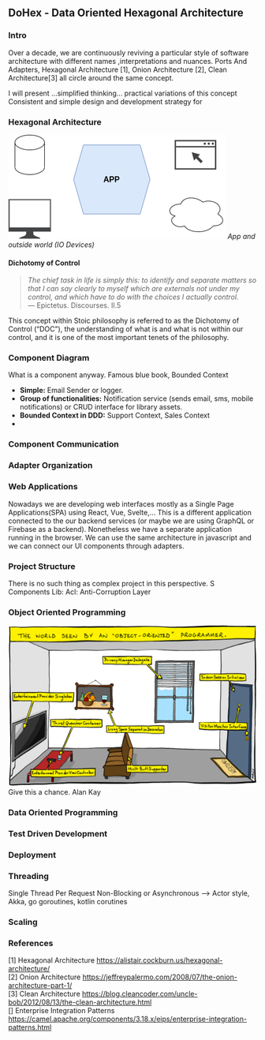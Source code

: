 ## DoHex - Data Oriented Hexagonal Architecture 

### Intro

Over a decade, we are continuously reviving a particular style of software architecture with different names ,interpretations and nuances. Ports And Adapters, Hexagonal Architecture [1], Onion Architecture [2], Clean Architecture[3] all circle around the same concept.  
 
I will present ...simplified thinking... practical variations of this concept
Consistent and simple design and development strategy for 
 
### Hexagonal Architecture
![Hex1](https://raw.githubusercontent.com/alicemunsal/dohex/master/diagrams/1.drawio.png)
*App and outside world (IO Devices)*

#### Dichotomy of Control

> *The chief task in life is simply this: to identify and separate matters so that I can say clearly to myself which are externals not under my control, and which have to do with the choices I actually control.*  
> — Epictetus. Discourses. II.5  

This concept within Stoic philosophy is referred to as the Dichotomy of Control (“DOC”), the understanding of what is and what is not within our control, and it is one of the most important tenets of the philosophy. 

### Component Diagram 

What is a component anyway. 
Famous blue book, Bounded Context
* **Simple:** Email Sender or logger.  
* **Group of functionalities:** Notification service (sends email, sms, mobile notifications) or  CRUD interface for library assets.
* **Bounded Context in DDD:** Support Context, Sales Context
* 


### Component Communication

### Adapter Organization

### Web Applications

Nowadays we are developing web interfaces mostly as a Single Page Applications(SPA) using React, Vue, Svelte,... This is a different application connected to the our backend services (or maybe we are using GraphQL or Firebase as a backend). Nonetheless we have a separate application running in the browser. We can use the same architecture in javascript and we can connect our UI components through adapters.

### Project Structure
There is no such thing as complex project in this perspective. S
Components
Lib: 
Acl: Anti-Corruption Layer 

### Object Oriented Programming
![OO Programmer](https://raw.githubusercontent.com/alicemunsal/dohex/master/diagrams/ooprogrammer.png)
Give this a chance.
Alan Kay 

### Data Oriented Programming

### Test Driven Development

### Deployment


### Threading
Single Thread Per Request
Non-Blocking or Asynchronous  --> Actor style, Akka, go goroutines, kotlin corutines

### Scaling

### References
[1] Hexagonal Architecture https://alistair.cockburn.us/hexagonal-architecture/  
[2] Onion Architecture https://jeffreypalermo.com/2008/07/the-onion-architecture-part-1/  
[3] Clean Architecture https://blog.cleancoder.com/uncle-bob/2012/08/13/the-clean-architecture.html  
[] Enterprise Integration Patterns https://camel.apache.org/components/3.18.x/eips/enterprise-integration-patterns.html  

<!--stackedit_data:
eyJoaXN0b3J5IjpbMTA2NTYxMTkwOSwtNzAzNDIxNjM1LDE2Mz
I4NTE4NzIsLTc3NzcyMzc1MSwtMTEyODYwNzE1Myw0MTAwMzA2
MDksLTEzNTYzMTcyNDcsLTc4NjI4Mjc5LDE2OTA2NTA1NDgsLT
M1Mjg4MjgzNywtMTY1NzIwNTU1LC02NzIyMjI3MDQsMzYyOTA0
Njk2LDQ4MjMyMDE0NiwtOTI0NzMzNDYwLDk1NzI0MzMxMyw1MT
A4MDgzNCwtNDQyNzM0NDc2LC0xMDE1Njk5NDk1LDg0OTIwNzQx
OV19
-->